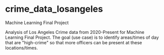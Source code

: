 # crime_data_losangeles
Machine Learning Final Project

Analysis of Los Angeles Crime data from 2020-Present for Machine Learning Final Project.
The goal (use case) is to identify areas/times of day that are "high-crime" so that more officers can be present at these locations/times.
